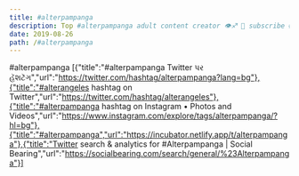 ```yaml
---
title: #alterpampanga
description: Top #alterpampanga adult content creator 👁♐️ 👑 subscribe #alterpampanga to my porn site below IG #alterpampanga
date: 2019-08-26
path: /#alterpampanga
---
```


#alterpampanga
[{"title":"#alterpampanga Twitter પર હૅશટૅગ","url":"https://twitter.com/hashtag/alterpampanga?lang=bg"},{"title":"#alterangeles hashtag on Twitter","url":"https://twitter.com/hashtag/alterangeles"},{"title":"#alterpampanga hashtag on Instagram • Photos and Videos","url":"https://www.instagram.com/explore/tags/alterpampanga/?hl=bg"},{"title":"#alterpampanga","url":"https://incubator.netlify.app/t/alterpampanga"},{"title":"Twitter search & analytics for #Alterpampanga | Social Bearing","url":"https://socialbearing.com/search/general/%23Alterpampanga"}]

